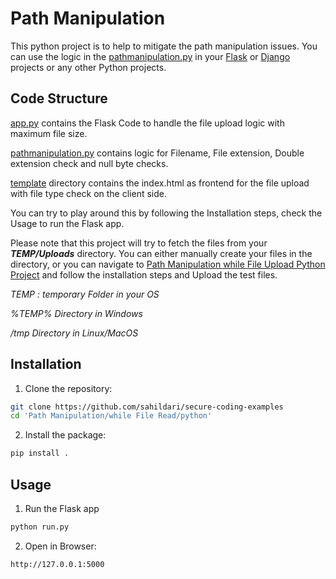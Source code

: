 # Path Manipulation 
This python project is to help to mitigate the path manipulation issues. You can use the logic in the [pathmanipulation.py](./securecodingexamples/fileread/pathmaniuplation/src/pathmanipulation.py) in your [Flask](https://pypi.org/project/Flask/) or [Django](https://pypi.org/project/Django/) projects or any other Python projects.

## Code Structure

[app.py](./securecodingexamples/fileread/pathmaniuplation/src/app.py) contains the Flask Code to handle the file upload logic with maximum file size.

[pathmanipulation.py](./securecodingexamples/fileread/pathmaniuplation/src/pathmanipulation.py) contains logic for Filename, File extension, Double extension check and null byte checks.

[template](./securecodingexamples/fileread/pathmaniuplation/src/templates/) directory contains the index.html as frontend for the file upload with file type check on the client side.

You can try to play around this by following the Installation steps, check the Usage to run the Flask app.

Please note that this project will try to fetch the files from your ___TEMP/Uploads___ directory. You can either manually create your files in the directory, or you can navigate to [Path Manipulation while File Upload Python Project](../../while%20File%20Upload/python/) and follow the installation steps and Upload the test files.

*TEMP : temporary Folder in your OS*

*%TEMP% Directory in Windows*

*/tmp Directory in Linux/MacOS*

## Installation

1. Clone the repository:
```sh
git clone https://github.com/sahildari/secure-coding-examples
cd 'Path Manipulation/while File Read/python'
```
2. Install the package:   
```sh
pip install .
```
## Usage
1. Run the Flask app
```sh
python run.py
```
2. Open in Browser:
```
http://127.0.0.1:5000
```
